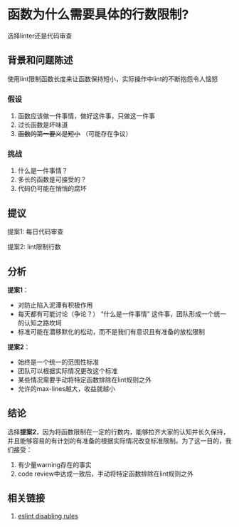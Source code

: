 # 函数为什么需要具体的行数限制?

选择linter还是代码审查

## 背景和问题陈述

使用lint限制函数长度来让函数保持短小，实际操作中lint的不断抱怨令人恼怒

### 假设

1. 函数应该做一件事情，做好这件事，只做这一件事
2. 过长函数是坏味道
3. ~~函数的第一要义是短小~~ （可能存在争议）

### 挑战

1. 什么是一件事情？
2. 多长的函数是可接受的？
3. 代码仍可能在悄悄的腐坏

## 提议

提案1: 每日代码审查

提案2: lint限制行数

## 分析

**提案1**：

- 对防止陷入泥潭有积极作用
- 每天都有可能讨论（争论？） “什么是一件事情” 这件事，团队形成一个统一的认知之路坎坷
- 标准可能在潜移默化的松动，而不是我们有意识且有准备的放松限制

**提案2**：

- 始终是一个统一的范围性标准
- 团队可以根据实际情况更改这个标准
- 某些情况需要手动将特定函数排除在lint规则之外
- 允许的max-lines越大，收益就越小

## 结论

选择**提案2**，因为将函数限制在一定的行数内，能够拉齐大家的认知并长久保持，并且能够容易的有计划的有准备的根据实际情况改变标准限制。为了这一目的，我们接受：

1. 有少量warning存在的事实
2. code review中达成一致后，手动将特定函数排除在lint规则之外

## 相关链接

1. [eslint disabling rules](https://eslint.org/docs/latest/user-guide/configuring/rules#disabling-rules)
